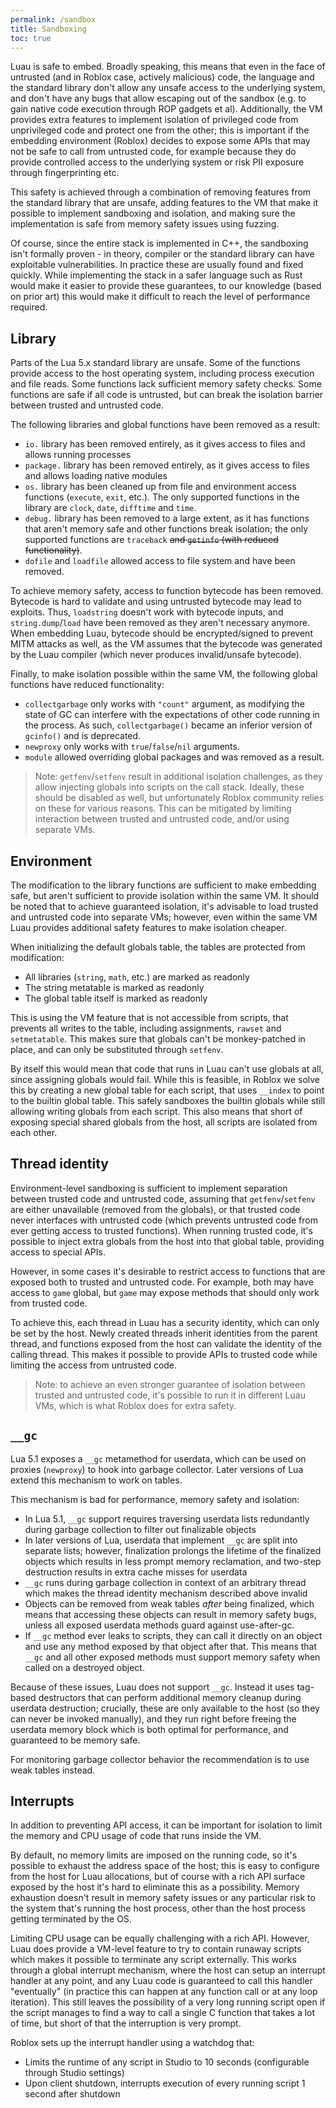 ```yaml
---
permalink: /sandbox
title: Sandboxing
toc: true
---
```


Luau is safe to embed. Broadly speaking, this means that even in the face of untrusted (and in Roblox case, actively malicious) code, the language and the standard library don't allow any unsafe access to the underlying system, and don't have any bugs that allow escaping out of the sandbox (e.g. to gain native code execution through ROP gadgets et al). Additionally, the VM provides extra features to implement isolation of privileged code from unprivileged code and protect one from the other; this is important if the embedding environment (Roblox) decides to expose some APIs that may not be safe to call from untrusted code, for example because they do provide controlled access to the underlying system or risk PII exposure through fingerprinting etc.

This safety is achieved through a combination of removing features from the standard library that are unsafe, adding features to the VM that make it possible to implement sandboxing and isolation, and making sure the implementation is safe from memory safety issues using fuzzing.

Of course, since the entire stack is implemented in C++, the sandboxing isn't formally proven - in theory, compiler or the standard library can have exploitable vulnerabilities. In practice these are usually found and fixed quickly. While implementing the stack in a safer language such as Rust would make it easier to provide these guarantees, to our knowledge (based on prior art) this would make it difficult to reach the level of performance required.

## Library

Parts of the Lua 5.x standard library are unsafe. Some of the functions provide access to the host operating system, including process execution and file reads. Some functions lack sufficient memory safety checks. Some functions are safe if all code is untrusted, but can break the isolation barrier between trusted and untrusted code.

The following libraries and global functions have been removed as a result:

- `io.` library has been removed entirely, as it gives access to files and allows running processes
- `package.` library has been removed entirely, as it gives access to files and allows loading native modules
- `os.` library has been cleaned up from file and environment access functions (`execute`, `exit`, etc.). The only supported functions in the library are `clock`, `date`, `difftime` and `time`.
- `debug.` library has been removed to a large extent, as it has functions that aren't memory safe and other functions break isolation; the only supported functions are `traceback` ~~and `getinfo` (with reduced functionality)~~.
- `dofile` and `loadfile` allowed access to file system and have been removed.

To achieve memory safety, access to function bytecode has been removed. Bytecode is hard to validate and using untrusted bytecode may lead to exploits. Thus, `loadstring` doesn't work with bytecode inputs, and `string.dump`/`load` have been removed as they aren't necessary anymore. When embedding Luau, bytecode should be encrypted/signed to prevent MITM attacks as well, as the VM assumes that the bytecode was generated by the Luau compiler (which never produces invalid/unsafe bytecode).

Finally, to make isolation possible within the same VM, the following global functions have reduced functionality:

- `collectgarbage` only works with `"count"` argument, as modifying the state of GC can interfere with the expectations of other code running in the process. As such, `collectgarbage()` became an inferior version of `gcinfo()` and is deprecated.
- `newproxy` only works with `true`/`false`/`nil` arguments.
- `module` allowed overriding global packages and was removed as a result.

> Note: `getfenv`/`setfenv` result in additional isolation challenges, as they allow injecting globals into scripts on the call stack. Ideally, these should be disabled as well, but unfortunately Roblox community relies on these for various reasons. This can be mitigated by limiting interaction between trusted and untrusted code, and/or using separate VMs.

## Environment

The modification to the library functions are sufficient to make embedding safe, but aren't sufficient to provide isolation within the same VM. It should be noted that to achieve guaranteed isolation, it's advisable to load trusted and untrusted code into separate VMs; however, even within the same VM Luau provides additional safety features to make isolation cheaper.

When initializing the default globals table, the tables are protected from modification:

- All libraries (`string`, `math`, etc.) are marked as readonly
- The string metatable is marked as readonly
- The global table itself is marked as readonly

This is using the VM feature that is not accessible from scripts, that prevents all writes to the table, including assignments, `rawset` and `setmetatable`. This makes sure that globals can't be monkey-patched in place, and can only be substituted through `setfenv`.

By itself this would mean that code that runs in Luau can't use globals at all, since assigning globals would fail. While this is feasible, in Roblox we solve this by creating a new global table for each script, that uses `__index` to point to the builtin global table. This safely sandboxes the builtin globals while still allowing writing globals from each script. This also means that short of exposing special shared globals from the host, all scripts are isolated from each other.

## Thread identity

Environment-level sandboxing is sufficient to implement separation between trusted code and untrusted code, assuming that `getfenv`/`setfenv` are either unavailable (removed from the globals), or that trusted code never interfaces with untrusted code (which prevents untrusted code from ever getting access to trusted functions). When running trusted code, it's possible to inject extra globals from the host into that global table, providing access to special APIs.

However, in some cases it's desirable to restrict access to functions that are exposed both to trusted and untrusted code. For example, both may have access to `game` global, but `game` may expose methods that should only work from trusted code.

To achieve this, each thread in Luau has a security identity, which can only be set by the host. Newly created threads inherit identities from the parent thread, and functions exposed from the host can validate the identity of the calling thread. This makes it possible to provide APIs to trusted code while limiting the access from untrusted code.

> Note: to achieve an even stronger guarantee of isolation between trusted and untrusted code, it's possible to run it in different Luau VMs, which is what Roblox does for extra safety.

## `__gc`

Lua 5.1 exposes a `__gc` metamethod for userdata, which can be used on proxies (`newproxy`) to hook into garbage collector. Later versions of Lua extend this mechanism to work on tables.

This mechanism is bad for performance, memory safety and isolation:

- In Lua 5.1, `__gc` support requires traversing userdata lists redundantly during garbage collection to filter out finalizable objects
- In later versions of Lua, userdata that implement `__gc` are split into separate lists; however, finalization prolongs the lifetime of the finalized objects which results in less prompt memory reclamation, and two-step destruction results in extra cache misses for userdata
- `__gc` runs during garbage collection in context of an arbitrary thread which makes the thread identity mechanism described above invalid
- Objects can be removed from weak tables *after* being finalized, which means that accessing these objects can result in memory safety bugs, unless all exposed userdata methods guard against use-after-gc.
- If `__gc` method ever leaks to scripts, they can call it directly on an object and use any method exposed by that object after that. This means that `__gc` and all other exposed methods must support memory safety when called on a destroyed object.

Because of these issues, Luau does not support `__gc`. Instead it uses tag-based destructors that can perform additional memory cleanup during userdata destruction; crucially, these are only available to the host (so they can never be invoked manually), and they run right before freeing the userdata memory block which is both optimal for performance, and guaranteed to be memory safe.

For monitoring garbage collector behavior the recommendation is to use weak tables instead.

## Interrupts

In addition to preventing API access, it can be important for isolation to limit the memory and CPU usage of code that runs inside the VM.

By default, no memory limits are imposed on the running code, so it's possible to exhaust the address space of the host; this is easy to configure from the host for Luau allocations, but of course with a rich API surface exposed by the host it's hard to eliminate this as a possibility. Memory exhaustion doesn't result in memory safety issues or any particular risk to the system that's running the host process, other than the host process getting terminated by the OS.

Limiting CPU usage can be equally challenging with a rich API. However, Luau does provide a VM-level feature to try to contain runaway scripts which makes it possible to terminate any script externally. This works through a global interrupt mechanism, where the host can setup an interrupt handler at any point, and any Luau code is guaranteed to call this handler "eventually" (in practice this can happen at any function call or at any loop iteration). This still leaves the possibility of a very long running script open if the script manages to find a way to call a single C function that takes a lot of time, but short of that the interruption is very prompt.

Roblox sets up the interrupt handler using a watchdog that:

- Limits the runtime of any script in Studio to 10 seconds (configurable through Studio settings)
- Upon client shutdown, interrupts execution of every running script 1 second after shutdown
